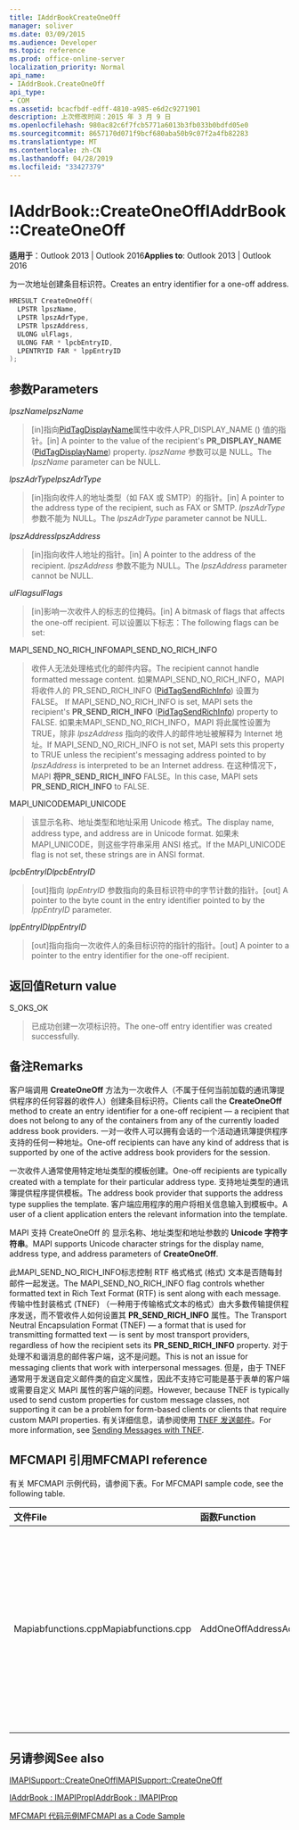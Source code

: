 ```yaml
---
title: IAddrBookCreateOneOff
manager: soliver
ms.date: 03/09/2015
ms.audience: Developer
ms.topic: reference
ms.prod: office-online-server
localization_priority: Normal
api_name:
- IAddrBook.CreateOneOff
api_type:
- COM
ms.assetid: bcacfbdf-edff-4810-a985-e6d2c9271901
description: 上次修改时间：2015 年 3 月 9 日
ms.openlocfilehash: 980ac82c6f7fcb5771a6013b3fb033b0bdfd05e0
ms.sourcegitcommit: 8657170d071f9bcf680aba50b9c07f2a4fb82283
ms.translationtype: MT
ms.contentlocale: zh-CN
ms.lasthandoff: 04/28/2019
ms.locfileid: "33427379"
---
```

# <a name="iaddrbookcreateoneoff"></a><span data-ttu-id="cebb1-103">IAddrBook::CreateOneOff</span><span class="sxs-lookup"><span data-stu-id="cebb1-103">IAddrBook::CreateOneOff</span></span>

  
  
<span data-ttu-id="cebb1-104">**适用于**：Outlook 2013 | Outlook 2016</span><span class="sxs-lookup"><span data-stu-id="cebb1-104">**Applies to**: Outlook 2013 | Outlook 2016</span></span> 
  
<span data-ttu-id="cebb1-105">为一次地址创建条目标识符。</span><span class="sxs-lookup"><span data-stu-id="cebb1-105">Creates an entry identifier for a one-off address.</span></span>
  
```cpp
HRESULT CreateOneOff(
  LPSTR lpszName,
  LPSTR lpszAdrType,
  LPSTR lpszAddress,
  ULONG ulFlags,
  ULONG FAR * lpcbEntryID,
  LPENTRYID FAR * lppEntryID
);
```

## <a name="parameters"></a><span data-ttu-id="cebb1-106">参数</span><span class="sxs-lookup"><span data-stu-id="cebb1-106">Parameters</span></span>

 <span data-ttu-id="cebb1-107">_lpszName_</span><span class="sxs-lookup"><span data-stu-id="cebb1-107">_lpszName_</span></span>
  
> <span data-ttu-id="cebb1-108">[in]指向[PidTagDisplayName](pidtagdisplayname-canonical-property.md)属性中收件人PR_DISPLAY_NAME () 值的指针。</span><span class="sxs-lookup"><span data-stu-id="cebb1-108">[in] A pointer to the value of the recipient's **PR_DISPLAY_NAME** ([PidTagDisplayName](pidtagdisplayname-canonical-property.md)) property.</span></span> <span data-ttu-id="cebb1-109">_lpszName_ 参数可以是 NULL。</span><span class="sxs-lookup"><span data-stu-id="cebb1-109">The  _lpszName_ parameter can be NULL.</span></span> 
    
 <span data-ttu-id="cebb1-110">_lpszAdrType_</span><span class="sxs-lookup"><span data-stu-id="cebb1-110">_lpszAdrType_</span></span>
  
> <span data-ttu-id="cebb1-111">[in]指向收件人的地址类型（如 FAX 或 SMTP）的指针。</span><span class="sxs-lookup"><span data-stu-id="cebb1-111">[in] A pointer to the address type of the recipient, such as FAX or SMTP.</span></span> <span data-ttu-id="cebb1-112">_lpszAdrType_ 参数不能为 NULL。</span><span class="sxs-lookup"><span data-stu-id="cebb1-112">The  _lpszAdrType_ parameter cannot be NULL.</span></span> 
    
 <span data-ttu-id="cebb1-113">_lpszAddress_</span><span class="sxs-lookup"><span data-stu-id="cebb1-113">_lpszAddress_</span></span>
  
> <span data-ttu-id="cebb1-114">[in]指向收件人地址的指针。</span><span class="sxs-lookup"><span data-stu-id="cebb1-114">[in] A pointer to the address of the recipient.</span></span> <span data-ttu-id="cebb1-115">_lpszAddress_ 参数不能为 NULL。</span><span class="sxs-lookup"><span data-stu-id="cebb1-115">The  _lpszAddress_ parameter cannot be NULL.</span></span> 
    
 <span data-ttu-id="cebb1-116">_ulFlags_</span><span class="sxs-lookup"><span data-stu-id="cebb1-116">_ulFlags_</span></span>
  
> <span data-ttu-id="cebb1-117">[in]影响一次收件人的标志的位掩码。</span><span class="sxs-lookup"><span data-stu-id="cebb1-117">[in] A bitmask of flags that affects the one-off recipient.</span></span> <span data-ttu-id="cebb1-118">可以设置以下标志：</span><span class="sxs-lookup"><span data-stu-id="cebb1-118">The following flags can be set:</span></span>
    
<span data-ttu-id="cebb1-119">MAPI_SEND_NO_RICH_INFO</span><span class="sxs-lookup"><span data-stu-id="cebb1-119">MAPI_SEND_NO_RICH_INFO</span></span> 
  
> <span data-ttu-id="cebb1-120">收件人无法处理格式化的邮件内容。</span><span class="sxs-lookup"><span data-stu-id="cebb1-120">The recipient cannot handle formatted message content.</span></span> <span data-ttu-id="cebb1-121">如果MAPI_SEND_NO_RICH_INFO，MAPI 将收件人的 PR_SEND_RICH_INFO ([PidTagSendRichInfo](pidtagsendrichinfo-canonical-property.md)) 设置为 FALSE。 </span><span class="sxs-lookup"><span data-stu-id="cebb1-121">If MAPI_SEND_NO_RICH_INFO is set, MAPI sets the recipient's **PR_SEND_RICH_INFO** ([PidTagSendRichInfo](pidtagsendrichinfo-canonical-property.md)) property to FALSE.</span></span> <span data-ttu-id="cebb1-122">如果未MAPI_SEND_NO_RICH_INFO，MAPI 将此属性设置为 TRUE，除非  _lpszAddress_ 指向的收件人的邮件地址被解释为 Internet 地址。</span><span class="sxs-lookup"><span data-stu-id="cebb1-122">If MAPI_SEND_NO_RICH_INFO is not set, MAPI sets this property to TRUE unless the recipient's messaging address pointed to by  _lpszAddress_ is interpreted to be an Internet address.</span></span> <span data-ttu-id="cebb1-123">在这种情况下，MAPI **将PR_SEND_RICH_INFO** FALSE。</span><span class="sxs-lookup"><span data-stu-id="cebb1-123">In this case, MAPI sets **PR_SEND_RICH_INFO** to FALSE.</span></span> 
    
<span data-ttu-id="cebb1-124">MAPI_UNICODE</span><span class="sxs-lookup"><span data-stu-id="cebb1-124">MAPI_UNICODE</span></span> 
  
> <span data-ttu-id="cebb1-125">该显示名称、地址类型和地址采用 Unicode 格式。</span><span class="sxs-lookup"><span data-stu-id="cebb1-125">The display name, address type, and address are in Unicode format.</span></span> <span data-ttu-id="cebb1-126">如果未MAPI_UNICODE，则这些字符串采用 ANSI 格式。</span><span class="sxs-lookup"><span data-stu-id="cebb1-126">If the MAPI_UNICODE flag is not set, these strings are in ANSI format.</span></span>
    
 <span data-ttu-id="cebb1-127">_lpcbEntryID_</span><span class="sxs-lookup"><span data-stu-id="cebb1-127">_lpcbEntryID_</span></span>
  
> <span data-ttu-id="cebb1-128">[out]指向  _lppEntryID_ 参数指向的条目标识符中的字节计数的指针。</span><span class="sxs-lookup"><span data-stu-id="cebb1-128">[out] A pointer to the byte count in the entry identifier pointed to by the  _lppEntryID_ parameter.</span></span> 
    
 <span data-ttu-id="cebb1-129">_lppEntryID_</span><span class="sxs-lookup"><span data-stu-id="cebb1-129">_lppEntryID_</span></span>
  
> <span data-ttu-id="cebb1-130">[out]指向指向一次收件人的条目标识符的指针的指针。</span><span class="sxs-lookup"><span data-stu-id="cebb1-130">[out] A pointer to a pointer to the entry identifier for the one-off recipient.</span></span>
    
## <a name="return-value"></a><span data-ttu-id="cebb1-131">返回值</span><span class="sxs-lookup"><span data-stu-id="cebb1-131">Return value</span></span>

<span data-ttu-id="cebb1-132">S_OK</span><span class="sxs-lookup"><span data-stu-id="cebb1-132">S_OK</span></span> 
  
> <span data-ttu-id="cebb1-133">已成功创建一次项标识符。</span><span class="sxs-lookup"><span data-stu-id="cebb1-133">The one-off entry identifier was created successfully.</span></span>
    
## <a name="remarks"></a><span data-ttu-id="cebb1-134">备注</span><span class="sxs-lookup"><span data-stu-id="cebb1-134">Remarks</span></span>

<span data-ttu-id="cebb1-135">客户端调用 **CreateOneOff** 方法为一次收件人（不属于任何当前加载的通讯簿提供程序的任何容器的收件人）创建条目标识符。</span><span class="sxs-lookup"><span data-stu-id="cebb1-135">Clients call the **CreateOneOff** method to create an entry identifier for a one-off recipient — a recipient that does not belong to any of the containers from any of the currently loaded address book providers.</span></span> <span data-ttu-id="cebb1-136">一对一收件人可以拥有会话的一个活动通讯簿提供程序支持的任何一种地址。</span><span class="sxs-lookup"><span data-stu-id="cebb1-136">One-off recipients can have any kind of address that is supported by one of the active address book providers for the session.</span></span> 
  
<span data-ttu-id="cebb1-137">一次收件人通常使用特定地址类型的模板创建。</span><span class="sxs-lookup"><span data-stu-id="cebb1-137">One-off recipients are typically created with a template for their particular address type.</span></span> <span data-ttu-id="cebb1-138">支持地址类型的通讯簿提供程序提供模板。</span><span class="sxs-lookup"><span data-stu-id="cebb1-138">The address book provider that supports the address type supplies the template.</span></span> <span data-ttu-id="cebb1-139">客户端应用程序的用户将相关信息输入到模板中。</span><span class="sxs-lookup"><span data-stu-id="cebb1-139">A user of a client application enters the relevant information into the template.</span></span>
  
<span data-ttu-id="cebb1-140">MAPI 支持 CreateOneOff 的 显示名称、地址类型和地址参数的 **Unicode 字符字符串**。</span><span class="sxs-lookup"><span data-stu-id="cebb1-140">MAPI supports Unicode character strings for the display name, address type, and address parameters of **CreateOneOff**.</span></span>
  
<span data-ttu-id="cebb1-141">此MAPI_SEND_NO_RICH_INFO标志控制 RTF 格式格式 (格式) 文本是否随每封邮件一起发送。</span><span class="sxs-lookup"><span data-stu-id="cebb1-141">The MAPI_SEND_NO_RICH_INFO flag controls whether formatted text in Rich Text Format (RTF) is sent along with each message.</span></span> <span data-ttu-id="cebb1-142">传输中性封装格式 (TNEF) （一种用于传输格式文本的格式）由大多数传输提供程序发送，而不管收件人如何设置其 **PR_SEND_RICH_INFO** 属性。</span><span class="sxs-lookup"><span data-stu-id="cebb1-142">The Transport Neutral Encapsulation Format (TNEF) — a format that is used for transmitting formatted text — is sent by most transport providers, regardless of how the recipient sets its **PR_SEND_RICH_INFO** property.</span></span> <span data-ttu-id="cebb1-143">对于处理不和谐消息的邮件客户端，这不是问题。</span><span class="sxs-lookup"><span data-stu-id="cebb1-143">This is not an issue for messaging clients that work with interpersonal messages.</span></span> <span data-ttu-id="cebb1-144">但是，由于 TNEF 通常用于发送自定义邮件类的自定义属性，因此不支持它可能是基于表单的客户端或需要自定义 MAPI 属性的客户端的问题。</span><span class="sxs-lookup"><span data-stu-id="cebb1-144">However, because TNEF is typically used to send custom properties for custom message classes, not supporting it can be a problem for form-based clients or clients that require custom MAPI properties.</span></span> <span data-ttu-id="cebb1-145">有关详细信息，请参阅使用 [TNEF 发送邮件](sending-messages-with-tnef.md)。</span><span class="sxs-lookup"><span data-stu-id="cebb1-145">For more information, see [Sending Messages with TNEF](sending-messages-with-tnef.md).</span></span>
  
## <a name="mfcmapi-reference"></a><span data-ttu-id="cebb1-146">MFCMAPI 引用</span><span class="sxs-lookup"><span data-stu-id="cebb1-146">MFCMAPI reference</span></span>

<span data-ttu-id="cebb1-147">有关 MFCMAPI 示例代码，请参阅下表。</span><span class="sxs-lookup"><span data-stu-id="cebb1-147">For MFCMAPI sample code, see the following table.</span></span>
  
|<span data-ttu-id="cebb1-148">**文件**</span><span class="sxs-lookup"><span data-stu-id="cebb1-148">**File**</span></span>|<span data-ttu-id="cebb1-149">**函数**</span><span class="sxs-lookup"><span data-stu-id="cebb1-149">**Function**</span></span>|<span data-ttu-id="cebb1-150">**备注**</span><span class="sxs-lookup"><span data-stu-id="cebb1-150">**Comment**</span></span>|
|:-----|:-----|:-----|
|<span data-ttu-id="cebb1-151">Mapiabfunctions.cpp</span><span class="sxs-lookup"><span data-stu-id="cebb1-151">Mapiabfunctions.cpp</span></span>  <br/> |<span data-ttu-id="cebb1-152">AddOneOffAddress</span><span class="sxs-lookup"><span data-stu-id="cebb1-152">AddOneOffAddress</span></span>  <br/> |<span data-ttu-id="cebb1-153">MFCMAPI 使用 **CreateOneOff** 方法为在任何通讯簿中找不到的地址创建条目 ID。</span><span class="sxs-lookup"><span data-stu-id="cebb1-153">MFCMAPI uses the **CreateOneOff** method to create an entry ID for an address that is not found in any address book.</span></span>  <br/> |
   
## <a name="see-also"></a><span data-ttu-id="cebb1-154">另请参阅</span><span class="sxs-lookup"><span data-stu-id="cebb1-154">See also</span></span>



[<span data-ttu-id="cebb1-155">IMAPISupport::CreateOneOff</span><span class="sxs-lookup"><span data-stu-id="cebb1-155">IMAPISupport::CreateOneOff</span></span>](imapisupport-createoneoff.md)
  
[<span data-ttu-id="cebb1-156">IAddrBook : IMAPIProp</span><span class="sxs-lookup"><span data-stu-id="cebb1-156">IAddrBook : IMAPIProp</span></span>](iaddrbookimapiprop.md)


[<span data-ttu-id="cebb1-157">MFCMAPI 代码示例</span><span class="sxs-lookup"><span data-stu-id="cebb1-157">MFCMAPI as a Code Sample</span></span>](mfcmapi-as-a-code-sample.md)

